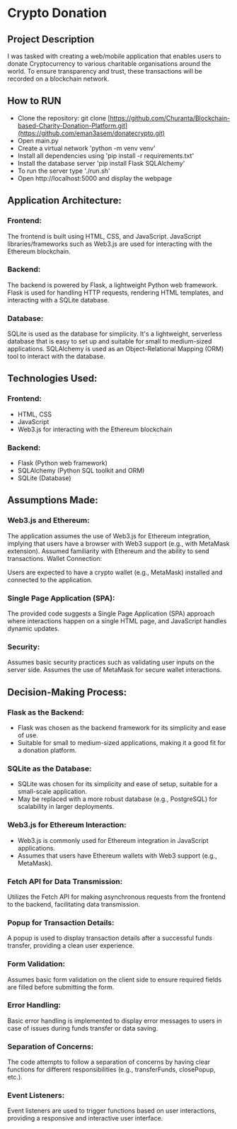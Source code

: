 # Crypto Donation
## Project Description
I was  tasked with creating a web/mobile application that enables users to donate Cryptocurrency to
various charitable organisations around the world. To ensure transparency and trust, these transactions
will be recorded on a blockchain network.

## How to RUN
- Clone the repository: git clone [https://github.com/Churanta/Blockchain-based-Charity-Donation-Platform.git](https://github.com/eman3asem/donatecrypto.git)
- Open main.py
- Create a virtual network 'python -m venv venv'
- Install all dependencies using 'pip install -r requirements.txt'
- Install the database server 'pip install Flask SQLAlchemy'
- To run the server type './run.sh'
- Open http://localhost:5000 and display the webpage

## Application Architecture:
### Frontend:

The frontend is built using HTML, CSS, and JavaScript.
JavaScript libraries/frameworks such as Web3.js are used for interacting with the Ethereum blockchain.

### Backend:

The backend is powered by Flask, a lightweight Python web framework.
Flask is used for handling HTTP requests, rendering HTML templates, and interacting with a SQLite database.

### Database:

SQLite is used as the database for simplicity. It's a lightweight, serverless database that is easy to set up and suitable for small to medium-sized applications.
SQLAlchemy is used as an Object-Relational Mapping (ORM) tool to interact with the database.

## Technologies Used:
### Frontend:
- HTML, CSS
- JavaScript
- Web3.js for interacting with the Ethereum blockchain

### Backend:
- Flask (Python web framework)
- SQLAlchemy (Python SQL toolkit and ORM)
- SQLite (Database)

## Assumptions Made:
### Web3.js and Ethereum:

The application assumes the use of Web3.js for Ethereum integration, implying that users have a browser with Web3 support (e.g., with MetaMask extension).
Assumed familiarity with Ethereum and the ability to send transactions.
Wallet Connection:

Users are expected to have a crypto wallet (e.g., MetaMask) installed and connected to the application.

### Single Page Application (SPA):
The provided code suggests a Single Page Application (SPA) approach where interactions happen on a single HTML page, and JavaScript handles dynamic updates.

### Security:
Assumes basic security practices such as validating user inputs on the server side.
Assumes the use of MetaMask for secure wallet interactions.

## Decision-Making Process:
### Flask as the Backend:
- Flask was chosen as the backend framework for its simplicity and ease of use.
- Suitable for small to medium-sized applications, making it a good fit for a donation platform.

### SQLite as the Database:
- SQLite was chosen for its simplicity and ease of setup, suitable for a small-scale application.
- May be replaced with a more robust database (e.g., PostgreSQL) for scalability in larger deployments.

### Web3.js for Ethereum Interaction:
- Web3.js is commonly used for Ethereum integration in JavaScript applications.
- Assumes that users have Ethereum wallets with Web3 support (e.g., MetaMask).

### Fetch API for Data Transmission:
Utilizes the Fetch API for making asynchronous requests from the frontend to the backend, facilitating data transmission.

### Popup for Transaction Details:
A popup is used to display transaction details after a successful funds transfer, providing a clean user experience.

### Form Validation:
Assumes basic form validation on the client side to ensure required fields are filled before submitting the form.

### Error Handling:
Basic error handling is implemented to display error messages to users in case of issues during funds transfer or data saving.

### Separation of Concerns:
The code attempts to follow a separation of concerns by having clear functions for different responsibilities (e.g., transferFunds, closePopup, etc.).

### Event Listeners:
Event listeners are used to trigger functions based on user interactions, providing a responsive and interactive user interface.
